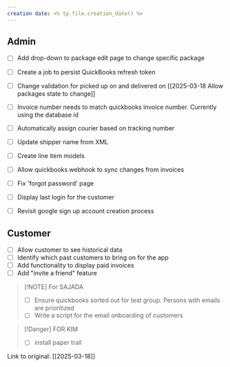```yaml
---
creation date: <% tp.file.creation_date() %>
---
```


## Admin
- [ ] Add drop-down to package edit page to change specific package
- [ ] Create a job to persist QuickBooks refresh token
- [ ] Change validation for picked up on and delivered on [[2025-03-18 Allow packages state to change]]
- [ ] Invoice number needs to match quickbooks invoice number. Currently using the database id
- [ ] Automatically assign courier based on tracking number
- [ ] Update shipper name from XML
- [ ] Create line item models
- [ ] Allow quickbooks webhook to sync changes from invoices
- [ ] Fix 'forgot password' page
- [ ] Display last login for the customer
- [ ] Revisit google sign up account creation process


## Customer
- [ ] Allow customer to see historical data 
- [ ] Identify which past customers to bring on for the app
- [ ] Add functionality to display paid invoices
- [ ] Add "invite a friend" feature

> [!NOTE] For SAJADA
> - [ ] Ensure quickbooks sorted out for test group. Persons with emails are prioritized 
> - [ ] Write a script for the email onboarding of customers

> [!Danger] FOR KIM
> - [ ] install paper trail


Link to original: [[2025-03-18]]